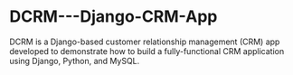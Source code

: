 # DCRM---Django-CRM-App
DCRM is a Django-based customer relationship management (CRM) app developed to demonstrate how to build a fully-functional CRM application using Django, Python, and MySQL.

